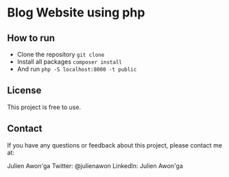 # Blog Website using php

## How to run
- Clone the repository
`git clone `
- Install all packages
`composer install `
- And run
`php -S localhost:8000 -t public `

## License
This project is free to use.

## Contact
If you have any questions or feedback about this project, please contact me at:

Julien Awon'ga
Twitter: @julienawon
LinkedIn: Julien Awon'ga
